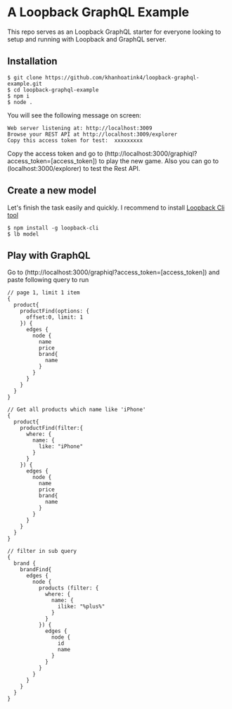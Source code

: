 # A Loopback GraphQL Example 

This repo serves as an Loopback GraphQL starter for everyone looking to setup and running with Loopback and GraphQL server.

## Installation
```
$ git clone https://github.com/khanhoatink4/loopback-graphql-example.git
$ cd loopback-graphql-example
$ npm i
$ node .
```

You will see the following message on screen:
```
Web server listening at: http://localhost:3009
Browse your REST API at http://localhost:3009/explorer
Copy this access token for test:  xxxxxxxxx
 ```
 
 Copy the access token and go to (http://localhost:3000/graphiql?access_token=[access_token]) to play the new game. Also you can go to (localhost:3000/explorer) to test the Rest API.
 
 ## Create a new model
 Let's finish the task easily and quickly. I recommend to install [Loopback Cli tool](https://github.com/strongloop/loopback-cli)
 ```
$ npm install -g loopback-cli
$ lb model 
```

## Play with GraphQL
Go to (http://localhost:3000/graphiql?access_token=[access_token]) and paste following query to run
```
// page 1, limit 1 item
{
  product{
    productFind(options: {
      offset:0, limit: 1
    }) {
      edges {
        node {
          name
          price
          brand{
            name
          }
        }
      }
    }
  }
}
```

```
// Get all products which name like 'iPhone'
{
  product{
    productFind(filter:{
      where: {
        name: {
          like: "iPhone"
        }
      }
    }) {
      edges {
        node {
          name
          price
          brand{
            name
          }
        }
      }
    }
  }
}
```

```
// filter in sub query
{ 
  brand {
    brandFind{
      edges {
        node {
          products (filter: {
            where: {
              name: {
                ilike: "%plus%"
              }
            }
          }) {
            edges {
              node {
                id
                name
              }
            }
          }
        } 
      }
    }
  }
}
```
